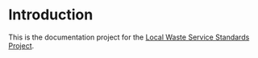 
# Introduction

This is the documentation project for the [Local Waste Service Standards Project](http://www.localdirect.gov.uk/product/local-waste-service-standards-project/).
